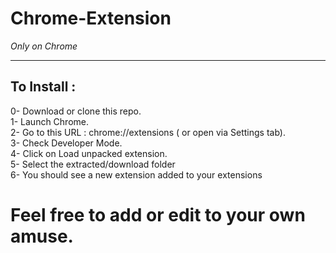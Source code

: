 # Chrome-Extension
<i> Only on Chrome </i>
<hr>
<h2> To Install : </h2>
0- Download or clone this repo. <br>
1- Launch Chrome.<br>
2- Go to this URL : chrome://extensions ( or open via Settings tab). <br>
3- Check Developer Mode.<br>
4- Click on Load unpacked extension. <br>
5- Select the extracted/download folder <br>
6- You should see a new extension added to your extensions <br>

# Feel free to add or edit to your own amuse.
